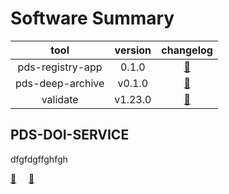 
Software Summary
================
  

|tool|version|changelog|
| :---: | :---: | :---: |
|pds-registry-app|0.1.0|[:footprints:](http://nasa-pds.github.io/pds-registry-app/CHANGELOG.html#010-2020-03-31)|
|pds-deep-archive|v0.1.0|[:footprints:](http://nasa-pds.github.io/pds-deep-archive/CHANGELOG.html#v0.1.0-2020-04-24)|
|validate|v1.23.0|[:footprints:](http://nasa-pds.github.io/validate/CHANGELOG.html#v1230-2020-05-08)|


## PDS-DOI-SERVICE

dfgfdgffghfgh 


[:footprints:](http://nasa-pds.github.io/validate/CHANGELOG.html#v1230-2020-05-08 "CHANGELOG") &nbsp;&nbsp;&nbsp; [:scroll:](http://nasa-pds.github.io/validate/CHANGELOG.html#v1230-2020-05-08 "LICENCE")
